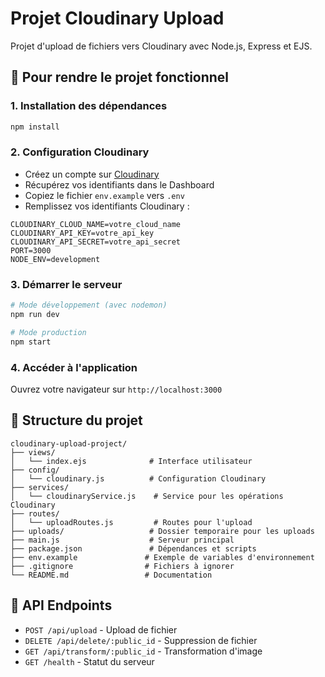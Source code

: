 # Projet Cloudinary Upload

Projet d'upload de fichiers vers Cloudinary avec Node.js, Express et EJS.

## 🚀 Pour rendre le projet fonctionnel

### 1. Installation des dépendances

```bash
npm install
```

### 2. Configuration Cloudinary

- Créez un compte sur [Cloudinary](https://cloudinary.com)
- Récupérez vos identifiants dans le Dashboard
- Copiez le fichier `env.example` vers `.env`
- Remplissez vos identifiants Cloudinary :

```env
CLOUDINARY_CLOUD_NAME=votre_cloud_name
CLOUDINARY_API_KEY=votre_api_key
CLOUDINARY_API_SECRET=votre_api_secret
PORT=3000
NODE_ENV=development
```

### 3. Démarrer le serveur

```bash
# Mode développement (avec nodemon)
npm run dev

# Mode production
npm start
```

### 4. Accéder à l'application

Ouvrez votre navigateur sur `http://localhost:3000`

## 📁 Structure du projet

```
cloudinary-upload-project/
├── views/
│   └── index.ejs              # Interface utilisateur
├── config/
│   └── cloudinary.js          # Configuration Cloudinary
├── services/
│   └── cloudinaryService.js    # Service pour les opérations Cloudinary
├── routes/
│   └── uploadRoutes.js         # Routes pour l'upload
├── uploads/                   # Dossier temporaire pour les uploads
├── main.js                    # Serveur principal
├── package.json               # Dépendances et scripts
├── env.example               # Exemple de variables d'environnement
├── .gitignore                # Fichiers à ignorer
└── README.md                 # Documentation
```

## 🔧 API Endpoints

- `POST /api/upload` - Upload de fichier
- `DELETE /api/delete/:public_id` - Suppression de fichier
- `GET /api/transform/:public_id` - Transformation d'image
- `GET /health` - Statut du serveur
